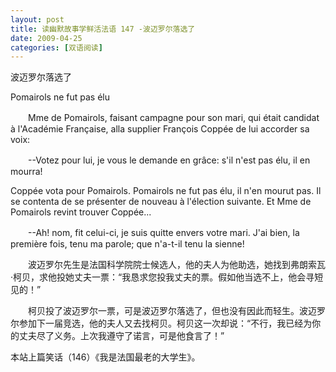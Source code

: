```yaml
---
layout: post
title: 读幽默故事学鲜活法语 147 -波迈罗尔落选了
date: 2009-04-25
categories: [双语阅读]  
---
```


波迈罗尔落选了

Pomairols ne fut pas élu

　　Mme de Pomairols, faisant campagne pour son mari, qui était candidat à l'Académie Française, alla supplier François Coppée de lui accorder sa voix:

　　--Votez pour lui, je vous le demande en grâce: s'il n'est pas élu, il en mourra!

Coppée vota pour Pomairols. Pomairols ne fut pas élu, il n'en mourut pas. Il se contenta de se présenter de nouveau à l'élection suivante. Et Mme de Pomairols revint trouver Coppée...

　　--Ah! nom, fit celui-ci, je suis quitte envers votre mari. J'ai bien, la première fois, tenu ma parole; que n'a-t-il tenu la sienne!



　　波迈罗尔先生是法国科学院院士候选人，他的夫人为他助选，她找到弗朗索瓦·柯贝，求他投她丈夫一票：“我恳求您投我丈夫的票。假如他当选不上，他会寻短见的！”

　　柯贝投了波迈罗尔一票，可是波迈罗尔落选了，但也没有因此而轻生。波迈罗尔参加下一届竞选，他的夫人又去找柯贝。柯贝这一次却说：“不行，我已经为你的丈夫尽了义务。上次我遵守了诺言，可是他食言了！”



本站上篇笑话（146）《我是法国最老的大学生》。
